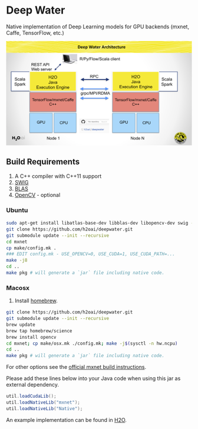 # Deep Water

Native implementation of Deep Learning models for GPU backends (mxnet, Caffe, TensorFlow, etc.)

![architecture](./architecture/overview.png "Deep Water High-Level Architecture")

## Build Requirements

1. A C++ compiler with C++11 support
1. [SWIG](http://www.swig.org/)
1. [BLAS](http://www.netlib.org/blas/)
1. [OpenCV](http://opencv.org) - optional

### Ubuntu

```bash
sudo apt-get install libatlas-base-dev libblas-dev libopencv-dev swig -y
git clone https://github.com/h2oai/deepwater.git
git submodule update --init --recursive
cd mxnet
cp make/config.mk .
### EDIT config.mk - USE_OPENCV=0, USE_CUDA=1, USE_CUDA_PATH=...
make -j8
cd ..
make pkg # will generate a `jar` file including native code.
```

### Macosx

1. Install [homebrew](http://brew.sh).
```bash
git clone https://github.com/h2oai/deepwater.git
git submodule update --init --recursive
brew update
brew tap homebrew/science
brew install opencv
cd mxnet; cp make/osx.mk ./config.mk; make -j$(sysctl -n hw.ncpu)
cd ..
make pkg # will generate a `jar` file including native code.
```
For other options see the [official mxnet build instructions](http://mxnet.readthedocs.io/en/latest/how_to/build.html#building-on-osx).

Please add these lines below into your Java code when using this jar as external dependency.

```Java
util.loadCudaLib();
util.loadNativeLib("mxnet");
util.loadNativeLib("Native");
```

An example implementation can be found in [H2O](https://github.com/h2oai/h2o-3/blob/deepwater/h2o-algos/src/test/java/hex/deepwater/DeepWaterTest.java).
